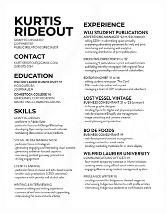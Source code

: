 ![Screenshot of a comment on a GitHub issue showing an image, added in the Markdown, of an Octocat smiling and raising a tentacle](https://github.com/kurtisrideout/kurtisrideout.github.io/blob/8230bdaa700d73c004a6555c3a2a33ac4ee292ee/resume.png)
